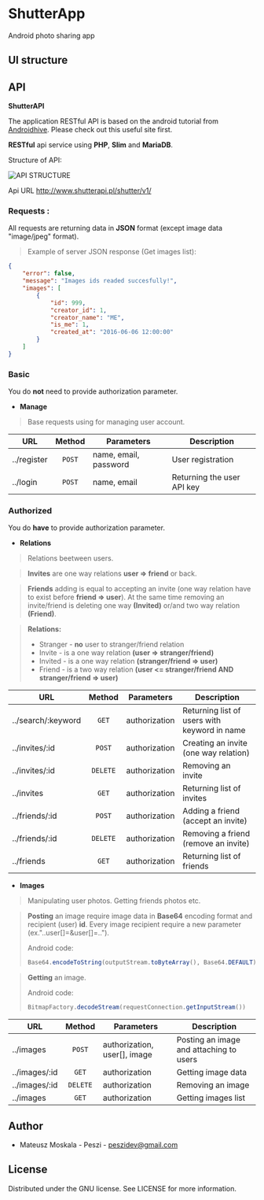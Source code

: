 # ShutterApp
Android photo sharing app

## UI structure

## API
**ShutterAPI**

The application RESTful API is based on the android tutorial from [Androidhive](https://www.androidhive.info/2015/03/android-hosting-php-mysql-restful-services-to-digitalocean/). 
Please check out this useful site first.

**RESTful** api service using **PHP**, **Slim** and **MariaDB**.

Structure of API:

![API STRUCTURE](http://shutterapp.pl/img/apiDialog.png)

Api URL http://www.shutterapi.pl/shutter/v1/

### Requests :

All requests are returning data in **JSON** format (except image data "image/jpeg" format). 
> Example of server JSON response (Get images list):
```json
{
	"error": false,
	"message": "Images ids readed succesfully!",
	"images": [
		{
			"id": 999,
			"creator_id": 1,
			"creator_name": "ME",
			"is_me": 1,
			"created_at": "2016-06-06 12:00:00"
		}
	]
}
 ```

### Basic

You do **not** need to provide authorization parameter.

- **Manage**

> Base requests using for managing user account. 

| URL           |	       Method |  	Parameters  |	 Description  |
| ------------- | :---: | ------------- | ------------- |
| ../register   | `POST`  | name, email, password | User registration  |
| ../login  | `POST`  | name, email  | Returning the user API key  |

### Authorized

You do **have** to provide authorization parameter.

- **Relations**

> Relations beetween users.

> **Invites**
> are one way relations **user => friend** or back.

> **Friends**
> adding is equal to accepting an invite (one way relation have to exist before **friend => user**).
> At the same time removing an invite/friend is deleting one way **(Invited)** or/and two way relation **(Friend)**.

> **Relations:**
> - Stranger - **no** user to stranger/friend relation
> - Invite - is a one way relation **(user => stranger/friend)**
> - Invited - is a one way relation **(stranger/friend => user)**
> - Friend - is a two way relation **(user <= stranger/friend AND stranger/friend => user)**

| URL           |	       Method |  	Parameters  |	 Description  |
| ------------- | :---: | ------------- | ------------- |
| ../search/:keyword   | `GET`  | authorization | Returning list of users with keyword in name  |
| ../invites/:id  | `POST`  | authorization | Creating an invite (one way relation)  |
| ../invites/:id  | `DELETE`  | authorization | Removing an invite |
| ../invites  | `GET`  | authorization | Returning list of invites |
| ../friends/:id  | `POST`  | authorization | Adding a friend (accept an invite)  |
| ../friends/:id  | `DELETE`  | authorization | Removing a friend (remove an invite)  |
| ../friends  | `GET`  | authorization | Returning list of friends |

- **Images**

> Manipulating user photos. Getting friends photos etc.

> **Posting**
> an image require image data in **Base64** encoding format and recipient (user) **id**.
> Every image recipient require a new parameter (ex."..user[]=<id>&user[]=<id2>..").<ENTER>
>
> Android code:
> ```java
> Base64.encodeToString(outputStream.toByteArray(), Base64.DEFAULT)
> ```

> **Getting**
> an image.
>
> Android code:
> ```java
> BitmapFactory.decodeStream(requestConnection.getInputStream())
> ```

| URL           |	       Method |  	Parameters  |	 Description  |
| ------------- | :---: | ------------- | ------------- |
| ../images   | `POST`  | authorization, user[], image | Posting an image and attaching to users |
| ../images/:id   | `GET`  | authorization | Getting image data |
| ../images/:id   | `DELETE`  | authorization | Removing an image |
| ../images   | `GET`  | authorization | Getting images list |

## Author
- Mateusz Moskala - Peszi - peszidev@gmail.com

## License

Distributed under the GNU license. See LICENSE for more information.


